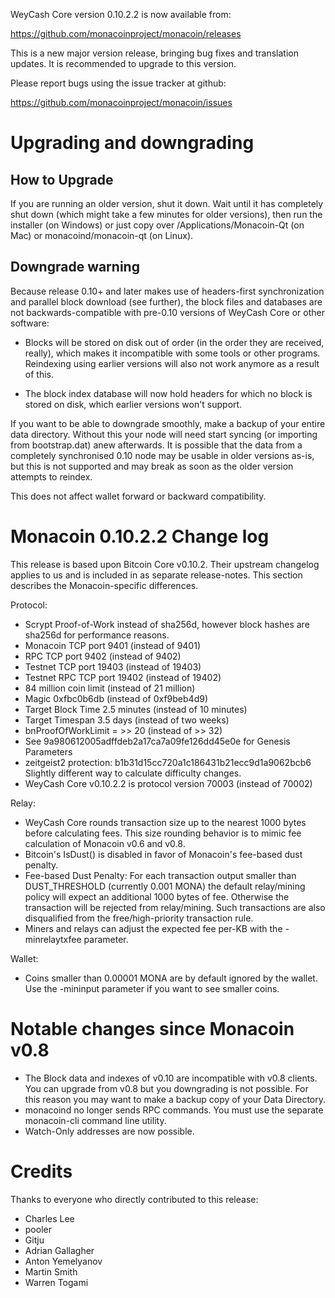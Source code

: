 WeyCash Core version 0.10.2.2 is now available from:

  <https://github.com/monacoinproject/monacoin/releases>

This is a new major version release, bringing bug fixes and translation 
updates. It is recommended to upgrade to this version.

Please report bugs using the issue tracker at github:

  <https://github.com/monacoinproject/monacoin/issues>

Upgrading and downgrading
=========================

How to Upgrade
--------------

If you are running an older version, shut it down. Wait until it has completely
shut down (which might take a few minutes for older versions), then run the
installer (on Windows) or just copy over /Applications/Monacoin-Qt (on Mac) or
monacoind/monacoin-qt (on Linux).

Downgrade warning
------------------

Because release 0.10+ and later makes use of headers-first synchronization and
parallel block download (see further), the block files and databases are not
backwards-compatible with pre-0.10 versions of WeyCash Core or other software:

* Blocks will be stored on disk out of order (in the order they are
received, really), which makes it incompatible with some tools or
other programs. Reindexing using earlier versions will also not work
anymore as a result of this.

* The block index database will now hold headers for which no block is
stored on disk, which earlier versions won't support.

If you want to be able to downgrade smoothly, make a backup of your entire data
directory. Without this your node will need start syncing (or importing from
bootstrap.dat) anew afterwards. It is possible that the data from a completely
synchronised 0.10 node may be usable in older versions as-is, but this is not
supported and may break as soon as the older version attempts to reindex.

This does not affect wallet forward or backward compatibility.


Monacoin 0.10.2.2 Change log
============================
This release is based upon Bitcoin Core v0.10.2.  Their upstream changelog applies to us and
is included in as separate release-notes.  This section describes the Monacoin-specific differences.

Protocol:
- Scrypt Proof-of-Work instead of sha256d, however block hashes are sha256d for performance reasons.
- Monacoin TCP port 9401 (instead of 9401)
- RPC TCP port 9402 (instead of 9402)
- Testnet TCP port 19403 (instead of 19403)
- Testnet RPC TCP port 19402 (instead of 19402)
- 84 million coin limit  (instead of 21 million)
- Magic 0xfbc0b6db       (instead of 0xf9beb4d9)
- Target Block Time 2.5 minutes (instead of 10 minutes)
- Target Timespan 3.5 days      (instead of two weeks)
- bnProofOfWorkLimit = >> 20    (instead of >> 32)
- See 9a980612005adffdeb2a17ca7a09fe126dd45e0e for Genesis Parameters
- zeitgeist2 protection: b1b31d15cc720a1c186431b21ecc9d1a9062bcb6 Slightly different way to calculate difficulty changes.
- WeyCash Core v0.10.2.2 is protocol version 70003 (instead of 70002)

Relay:
- WeyCash Core rounds transaction size up to the nearest 1000 bytes before calculating fees.  This size rounding behavior is to mimic fee calculation of Monacoin v0.6 and v0.8.
- Bitcoin's IsDust() is disabled in favor of Monacoin's fee-based dust penalty.
- Fee-based Dust Penalty: For each transaction output smaller than DUST_THRESHOLD (currently 0.001 MONA) the default relay/mining policy will expect an additional 1000 bytes of fee.  Otherwise the transaction will be rejected from relay/mining.  Such transactions are also disqualified from the free/high-priority transaction rule.
- Miners and relays can adjust the expected fee per-KB with the -minrelaytxfee parameter.

Wallet:
- Coins smaller than 0.00001 MONA are by default ignored by the wallet.  Use the -mininput parameter if you want to see smaller coins.

Notable changes since Monacoin v0.8
===================================

- The Block data and indexes of v0.10 are incompatible with v0.8 clients.  You can upgrade from v0.8 but you downgrading is not possible.  For this reason you may want to make a backup copy of your Data Directory.
- monacoind no longer sends RPC commands.  You must use the separate monacoin-cli command line utility.
- Watch-Only addresses are now possible.

Credits
=======

Thanks to everyone who directly contributed to this release:

- Charles Lee
- pooler
- Gitju
- Adrian Gallagher
- Anton Yemelyanov
- Martin Smith
- Warren Togami
